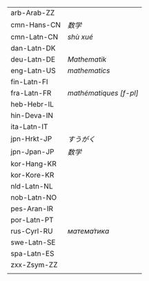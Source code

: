 | | |
|-|-|
| arb-Arab-ZZ |  |
| cmn-Hans-CN | _数学_ |
| cmn-Latn-CN | _shù xué_ |
| dan-Latn-DK |  |
| deu-Latn-DE | _Mathematik_ |
| eng-Latn-US | _mathematics_ |
| fin-Latn-FI |  |
| fra-Latn-FR | _mathématiques [f-pl]_ |
| heb-Hebr-IL |  |
| hin-Deva-IN |  |
| ita-Latn-IT |  |
| jpn-Hrkt-JP | _すうがく_ |
| jpn-Jpan-JP | _数学_ |
| kor-Hang-KR |  |
| kor-Kore-KR |  |
| nld-Latn-NL |  |
| nob-Latn-NO |  |
| pes-Aran-IR |  |
| por-Latn-PT |  |
| rus-Cyrl-RU | _матема́тика_ |
| swe-Latn-SE |  |
| spa-Latn-ES |  |
| zxx-Zsym-ZZ |  |
|  |  |
